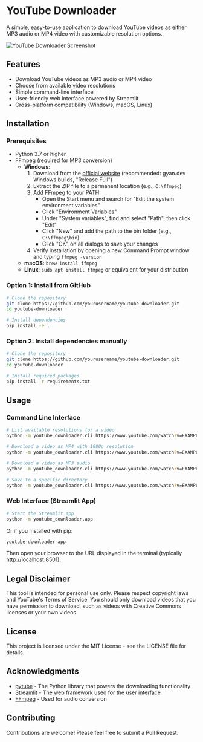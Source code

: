 # YouTube Downloader

A simple, easy-to-use application to download YouTube videos as either MP3 audio or MP4 video with customizable resolution options.

![YouTube Downloader Screenshot](assets/screenshot.png)

## Features

- Download YouTube videos as MP3 audio or MP4 video
- Choose from available video resolutions
- Simple command-line interface
- User-friendly web interface powered by Streamlit
- Cross-platform compatibility (Windows, macOS, Linux)

## Installation

### Prerequisites

- Python 3.7 or higher
- FFmpeg (required for MP3 conversion)
  - **Windows**: 
    1. Download from the [official website](https://ffmpeg.org/download.html) (recommended: gyan.dev Windows builds, "Release Full")
    2. Extract the ZIP file to a permanent location (e.g., `C:\ffmpeg`)
    3. Add FFmpeg to your PATH:
       - Open the Start menu and search for "Edit the system environment variables"
       - Click "Environment Variables"
       - Under "System variables", find and select "Path", then click "Edit"
       - Click "New" and add the path to the bin folder (e.g., `C:\ffmpeg\bin`)
       - Click "OK" on all dialogs to save your changes
    4. Verify installation by opening a new Command Prompt window and typing `ffmpeg -version`
  - **macOS**: `brew install ffmpeg`
  - **Linux**: `sudo apt install ffmpeg` or equivalent for your distribution

### Option 1: Install from GitHub

```bash
# Clone the repository
git clone https://github.com/yourusername/youtube-downloader.git
cd youtube-downloader

# Install dependencies
pip install -e .
```

### Option 2: Install dependencies manually

```bash
# Clone the repository
git clone https://github.com/yourusername/youtube-downloader.git
cd youtube-downloader

# Install required packages
pip install -r requirements.txt
```

## Usage

### Command Line Interface

```bash
# List available resolutions for a video
python -m youtube_downloader.cli https://www.youtube.com/watch?v=EXAMPLE --list-resolutions

# Download a video as MP4 with 1080p resolution
python -m youtube_downloader.cli https://www.youtube.com/watch?v=EXAMPLE --format mp4 --resolution 1080p

# Download a video as MP3 audio
python -m youtube_downloader.cli https://www.youtube.com/watch?v=EXAMPLE --format mp3

# Save to a specific directory
python -m youtube_downloader.cli https://www.youtube.com/watch?v=EXAMPLE --output ~/Downloads
```

### Web Interface (Streamlit App)

```bash
# Start the Streamlit app
python -m youtube_downloader.app
```

Or if you installed with pip:

```bash
youtube-downloader-app
```

Then open your browser to the URL displayed in the terminal (typically http://localhost:8501).

## Legal Disclaimer

This tool is intended for personal use only. Please respect copyright laws and YouTube's Terms of Service. You should only download videos that you have permission to download, such as videos with Creative Commons licenses or your own videos.

## License

This project is licensed under the MIT License - see the LICENSE file for details.

## Acknowledgments

- [pytube](https://github.com/pytube/pytube) - The Python library that powers the downloading functionality
- [Streamlit](https://streamlit.io/) - The web framework used for the user interface
- [FFmpeg](https://ffmpeg.org/) - Used for audio conversion

## Contributing

Contributions are welcome! Please feel free to submit a Pull Request.